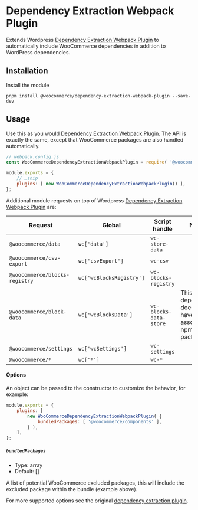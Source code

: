 # Dependency Extraction Webpack Plugin

Extends Wordpress [Dependency Extraction Webpack Plugin](https://github.com/WordPress/gutenberg/tree/trunk/packages/dependency-extraction-webpack-plugin) to automatically include WooCommerce dependencies in addition to WordPress dependencies.

## Installation

Install the module

```
pnpm install @woocommerce/dependency-extraction-webpack-plugin --save-dev
```

## Usage

Use this as you would [Dependency Extraction Webpack Plugin](https://github.com/WordPress/gutenberg/tree/trunk/packages/dependency-extraction-webpack-plugin). The API is exactly the same, except that WooCommerce packages are also handled automatically.

```js
// webpack.config.js
const WooCommerceDependencyExtractionWebpackPlugin = require( '@woocommerce/dependency-extraction-webpack-plugin' );

module.exports = {
	// …snip
	plugins: [ new WooCommerceDependencyExtractionWebpackPlugin() ],
};
```

Additional module requests on top of Wordpress [Dependency Extraction Webpack Plugin](https://github.com/WordPress/gutenberg/tree/trunk/packages/dependency-extraction-webpack-plugin) are:

| Request                        | Global                   | Script handle          | Notes                                                   |
| ------------------------------ | ------------------------ | ---------------------- | --------------------------------------------------------|
| `@woocommerce/data`            | `wc['data']`             | `wc-store-data`        | |
| `@woocommerce/csv-export`      | `wc['csvExport']`        | `wc-csv`               | |
| `@woocommerce/blocks-registry` | `wc['wcBlocksRegistry']` | `wc-blocks-registry`   | |
| `@woocommerce/block-data`      | `wc['wcBlocksData']`     | `wc-blocks-data-store` | This dependency does not have an associated npm package |
| `@woocommerce/settings`        | `wc['wcSettings']`       | `wc-settings`          | |
| `@woocommerce/*`               | `wc['*']`                | `wc-*`                 | |

#### Options

An object can be passed to the constructor to customize the behavior, for example:

```js
module.exports = {
	plugins: [
		new WooCommerceDependencyExtractionWebpackPlugin( {
			bundledPackages: [ '@woocommerce/components' ],
		} ),
	],
};
```

##### `bundledPackages`

-   Type: array
-   Default: []

A list of potential WooCommerce excluded packages, this will include the excluded package within the bundle (example above).

For more supported options see the original [dependency extraction plugin](https://github.com/WordPress/gutenberg/blob/trunk/packages/dependency-extraction-webpack-plugin/README.md#options).
